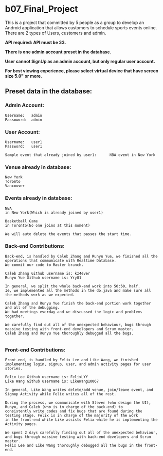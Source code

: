 # b07_Final_Project

This is a project that committed by 5 people as a group to develop an Android application that allows customers to schedule sports events online.
There are 2 types of Users, customers and admin.


**API required: API must be 33.**

**There is one admin account preset in the database.**

**User cannot SignUp as an admin account, but only regular user account.**

**For best viewing experience, please select virtual device that have screen size 5.0" or more.**

## Preset data in the database:

### Admin Account:
    
    Username:   admin                          
    Passoword:  admin

### User Account:
    
    Username:   user1
    Password:   user1
    
    Sample event that already joined by user1:      NBA event in New York

### Venue already in database:
    
    New York
    Toronto
    Vancouver

### Events already in database:
    
    NBA 
    in New York(Which is already joined by user1)
    
    Basketball Game
    in Toronto(No one joins at this moment)

    We will auto delete the events that passes the start time.


### Back-end Contributions: 
```
Back-end, is handled by Caleb Zhang and Runyu Yue, we finished all the operations that communicate with Realtime Database.
We commit our code to Master branch.

Caleb Zhang Github username is: kz4ever
Runyu Yue Github username is: Yry01

In general, we split the whole back-end work into 50:50, half. 
Ie, we implemented all the methods in the do.java and make sure all the methods work as we expected.

Caleb Zhang and Runyu Yue finish the back-end portion work together and all of the debugging.
We had meetings everday and we discussed the logic and problems together.   

We carefully find out all of the unexpected behaviour, bugs through massive testing with front-end developers and Scrum master. 
Caleb Zhang and Runyu Yue thoroughly debugged all the bugs. 


```


### Front-end Contributions: 
```
Front-end, is handled by Felix Lee and Like Wang, we finished implementing login, signup, user, and admin activity pages for user stories.

Felix Lee Github username is: FelixLYY
Like Wang Github username is: LikeWang10067

In general, Like Wang writes delete/add venue, join/leave event, and Signup Activity while Felix writes all of the rest.

During the process, we communicate with Steven (who design the UI), Runyu, and Caleb (who is in charge of the back-end) to 
consistently write codes and fix bugs that are found during the testing stage. Felix is in charge of the majority of the work 
in the front-end while Like assists Felix while he is implementing the Activity pages.

We spent 2 days carefully finding out all of the unexpected behaviour, and bugs through massive testing with back-end developers and Scrum master. 
Felix Lee and Like Wang thoroughly debugged all the bugs in the front-end. 
```
